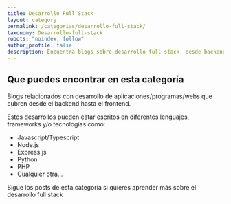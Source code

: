```yaml
---
title: Desarrollo Full Stack
layout: category
permalink: /categorias/desarrollo-full-stack/
taxonomy: Desarrollo-full-stack
robots: "noindex, follow"
author_profile: false
description: Encuentra blogs sobre desarrollo full stack, desde backend a frontend, usando lenguajes y tecnologías como JavaScript, Node.js, Python y más.
---
```

## Que puedes encontrar en esta categoría

Blogs relacionados con desarrollo de aplicaciones/programas/webs que cubren desde el backend hasta el frontend.

Estos desarrollos pueden estar escritos en diferentes lenguajes, frameworks y/o tecnologías como:

* Javascript/Typescript
* Node.js
* Express.js
* Python
* PHP
* Cualquier otra...

Sigue los posts de esta categoría si quieres aprender más sobre el desarrollo full stack